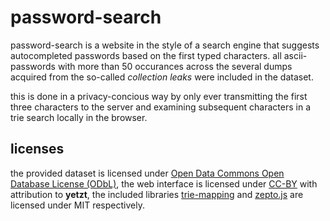 # password-search

password-search is a website in the style of a search engine that suggests autocompleted passwords based on the first typed characters.
all ascii-passwords with more than 50 occurances across the several dumps acquired from the so-called *collection leaks* were included in the dataset.

this is done in a privacy-concious way by only ever transmitting the first three characters to the server and examining subsequent characters in a trie search locally in the browser.

## licenses

the provided dataset is licensed under [Open Data Commons Open Database License (ODbL)](https://opendatacommons.org/licenses/odbl/),
the web interface is licensed under [CC-BY](https://creativecommons.org/licenses/by/4.0/) with attribution to **yetzt**,
the included libraries [trie-mapping](https://github.com/rtomrud/trie-mapping/) and [zepto.js](https://zeptojs.com/) are licensed under MIT respectively.
